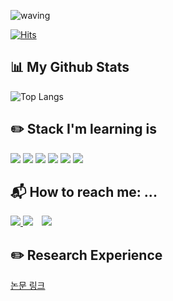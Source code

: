 ![waving](https://capsule-render.vercel.app/api?type=waving&height=200&text=Welcome!&fontAlign=80&fontAlignY=40&color=gradient)
<!-- [![Hits](https://hits.seeyoufarm.com/api/count/incr/badge.svg?url=https%3A%2F%2Fgithub.com%2Fswiftie1230&count_bg=%2310FFF8&title_bg=%2340C9F1&icon=&icon_color=%23E7E7E7&title=hits&edge_flat=false)](https://github.com/bosunKwak) -->
[![Hits](https://hits.seeyoufarm.com/api/count/incr/badge.svg?url=https%3A%2F%2Fgithub.com%2FbosunKwak&count_bg=%236298EB&title_bg=%23B8B9BC&icon=&icon_color=%23E7E7E7&title=hits&edge_flat=false)](https://github.com/0214kbs)


## 📊 My Github Stats
<!--   ![BosunKwak's GitHub stats](https://github-readme-stats.vercel.app/api?username=0214kbs&theme=radical&show_icons=true) -->
  ![Top Langs](https://github-readme-stats.vercel.app/api/top-langs/?username=0214kbs&langs_count=10&layout=compact)
<!-- 
 ## 📈 My Algortihm Stat
[![Solved.ac Profile](http://mazassumnida.wtf/api/v2/generate_badge?boj=0214kbs)] 
-->
## ✏️ Stack I'm learning is
<div>
  <img src="https://img.shields.io/badge/Next.js-000000?style=6DB33quare&logo=nextdotjs&logoColor=#000000"/>
  <img src="https://img.shields.io/badge/React-61DAFB?style=6DB33quare&logo=React&logoColor=white"/>
  <img src="https://img.shields.io/badge/Typescript-3178C6?style=6DB33quare&logo=Typescript&logoColor=white"/>
  <img src="https://img.shields.io/badge/Node.js-339933?style=6DB33quare&logo=Node.js&logoColor=white"/>
  <img src="https://img.shields.io/badge/styled component-DB7093?style=6DB33quare&logo=styledcomponents&logoColor=white"/>
  <img src="https://img.shields.io/badge/zustand-AD29B6?style=6DB33quare&logo=&logoColor=white"/>
</div>

## 📬 How to reach me: ...
<!-- <div align=center>  -->
   <a href="https://bskwak.tistory.com/"><img src="https://img.shields.io/badge/-TechBlog-brightgreen">
  <a href="https://www.instagram.com/bosun0214/"><img src="https://img.shields.io/badge/Instagram-ff69b4?style=flat&logo=Instagram&logoColor=white"/></a> 
  <a href="214kbs@gmail.com"> <img src="https://img.shields.io/badge/Gmail-d14836?style=flat&logo=Gmail&logoColor=white&link=mailto:swiftie1230@gmail.com" style="height : auto; margin-left : 10px; margin-right : 10px;"/> </a>
<!-- </div> -->

## ✏️ Research Experience
  [논문 링크](https://www.jstage.jst.go.jp/article/transinf/E105.D/11/E105.D_2022NGL0004/_pdf)
